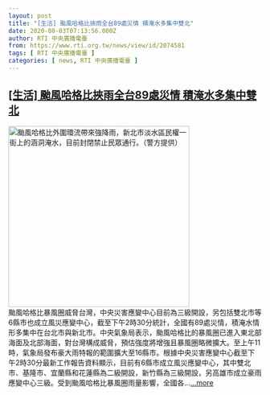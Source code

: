 ```yaml
---
layout: post
title: "[生活] 颱風哈格比挾雨全台89處災情 積淹水多集中雙北"
date: 2020-08-03T07:13:56.000Z
author: RTI 中央廣播電臺
from: https://www.rti.org.tw/news/view/id/2074581
tags: [ RTI 中央廣播電臺 ]
categories: [ news, RTI 中央廣播電臺 ]
---
```

<!--1596438836000-->
[[生活] 颱風哈格比挾雨全台89處災情 積淹水多集中雙北](https://www.rti.org.tw/news/view/id/2074581)
------

<div>
<img src="https://static.rti.org.tw/assets/thumbnails/2020/08/03/20200803000108M.jpg" width="360" alt="颱風哈格比外圍環流帶來強降雨，新北市淡水區民權一街上的涵洞淹水，目前封閉禁止民眾通行。（警方提供）" title="颱風哈格比外圍環流帶來強降雨，新北市淡水區民權一街上的涵洞淹水，目前封閉禁止民眾通行。（警方提供）"><br>颱風哈格比暴風圈威脅台灣，中央災害應變中心目前為三級開設，另包括雙北市等6縣市也成立風災應變中心，截至下午2時30分統計，全國有89處災情，積淹水情形多集中在台北市與新北市。中央氣象局表示，颱風哈格比的暴風圈已進入東北部海面及北部海面，對台灣構成威脅，預估強度將增強且暴風圈略微擴大。至上午11時，氣象局發布豪大雨特報的範圍擴大至16縣市。根據中央災害應變中心截至下午2時30分最新工作報告資料顯示，目前有6縣市成立風災應變中心，其中雙北市、基隆市、宜蘭縣和花蓮縣為二級開設，新竹縣為三級開設，另高雄市成立豪雨應變中心三級。受到颱風哈格比暴風圈雨量影響，全國各...<a target="_blank" href="https://www.rti.org.tw/news/view/id/2074581">...more</a>
</div>
